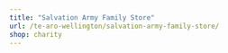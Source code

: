 ```yaml
---
title: "Salvation Army Family Store"
url: /te-aro-wellington/salvation-army-family-store/
shop: charity
---
```

